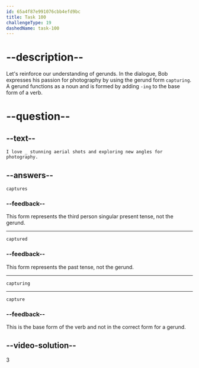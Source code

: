```yaml
---
id: 65a4f87e991076cbb4efd9bc
title: Task 100
challengeType: 19
dashedName: task-100
---
```


# --description--

Let's reinforce our understanding of gerunds. In the dialogue, Bob expresses his passion for photography by using the gerund form `capturing`. A gerund functions as a noun and is formed by adding `-ing` to the base form of a verb.

# --question--

## --text--

`I love _ stunning aerial shots and exploring new angles for photography.`

## --answers--

`captures`

### --feedback--

This form represents the third person singular present tense, not the gerund.

---

`captured`

### --feedback--

This form represents the past tense, not the gerund.

---

`capturing`

---

`capture`

### --feedback--

This is the base form of the verb and not in the correct form for a gerund.

## --video-solution--

3
